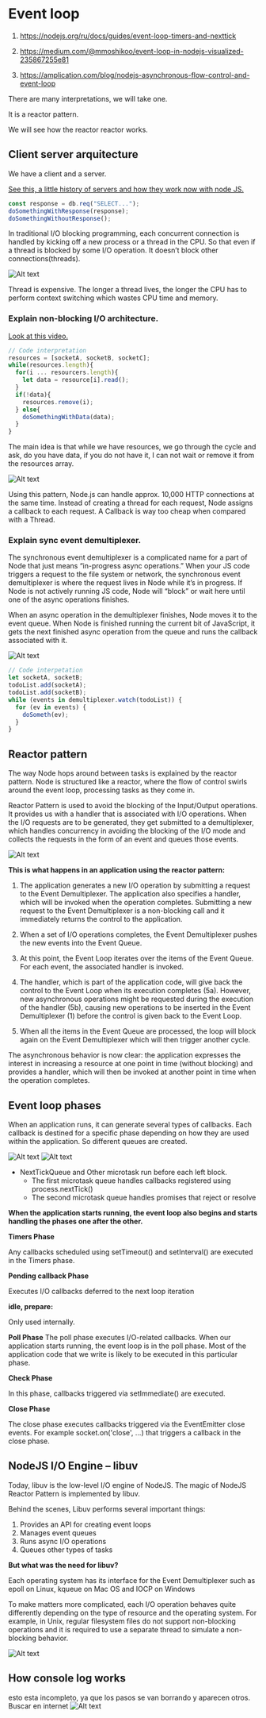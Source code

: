 # Event loop

1. https://nodejs.org/ru/docs/guides/event-loop-timers-and-nexttick
2. https://medium.com/@mmoshikoo/event-loop-in-nodejs-visualized-235867255e81

3. https://amplication.com/blog/nodejs-asynchronous-flow-control-and-event-loop

There are many interpretations, we will take one.

It is a reactor pattern.

We will see how the reactor reactor works.

## Client server arquitecture

We have a client and a server.

[See this, a little history of servers and how they work now with node JS.](https://www.bitovi.com/blog/how-node.js-fakes-multithreading#:~:text=The%20synchronous%20event%20demultiplexer%20is,Node%20while%20it's%20in%20progress.)

```js
const response = db.req("SELECT...");
doSomethingWithResponse(response);
doSomethingWithoutResponse();
```

In traditional I/O blocking programming, each concurrent connection is handled by kicking off a new process or a thread in the CPU. So that even if a thread is blocked by some I/O operation. It doesn’t block other connections(threads).

![Alt text](./images/image-10.png)

Thread is expensive. The longer a thread lives, the longer the CPU has to perform context switching which wastes CPU time and memory.

### Explain non-blocking I/O architecture.

[Look at this video.](https://www.youtube.com/watch?v=8aGhZQkoFbQ)

```js
// Code interpretation
resources = [socketA, socketB, socketC];
while(resources.length){
  for(i ... resourcers.length){
    let data = resource[i].read();
  }
  if(!data){
    resources.remove(i);
  } else{
    doSomethingWithData(data);
  }
}
```

The main idea is that while we have resources, we go through the cycle and ask, do you have data, if you do not have it, I can not wait or remove it from the resources array.

![Alt text](./images/image-9.png)

Using this pattern, Node.js can handle approx. 10,000 HTTP connections at the same time. Instead of creating a thread for each request, Node assigns a callback to each request. A Callback is way too cheap when compared with a Thread.

### Explain sync event demultiplexer.

The synchronous event demultiplexer is a complicated name for a part of Node that just means “in-progress async operations.” When your JS code triggers a request to the file system or network, the synchronous event demultiplexer is where the request lives in Node while it’s in progress. If Node is not actively running JS code, Node will “block” or wait here until one of the async operations finishes.

When an async operation in the demultiplexer finishes, Node moves it to the event queue. When Node is finished running the current bit of JavaScript, it gets the next finished async operation from the queue and runs the callback associated with it.

![Alt text](./images/image-11.png)

```js
// Code interpetation
let socketA, socketB;
todoList.add(socketA);
todoList.add(socketB);
while (events in demultiplexer.watch(todoList)) {
  for (ev in events) {
    doSometh(ev);
  }
}
```

## Reactor pattern

The way Node hops around between tasks is explained by the reactor pattern. Node is structured like a reactor, where the flow of control swirls around the event loop, processing tasks as they come in.

Reactor Pattern is used to avoid the blocking of the Input/Output operations. It provides us with a handler that is associated with I/O operations. When the I/O requests are to be generated, they get submitted to a demultiplexer, which handles concurrency in avoiding the blocking of the I/O mode and collects the requests in the form of an event and queues those events.

![Alt text](./images/image-8.png)

**This is what happens in an application using the reactor pattern:**

1. The application generates a new I/O operation by submitting a request to the Event Demultiplexer. The application also specifies a handler, which will be invoked when the operation completes. Submitting a new request to the Event Demultiplexer is a non-blocking call and it immediately returns the control to the application.

2. When a set of I/O operations completes, the Event Demultiplexer pushes the new events into the Event Queue.

3. At this point, the Event Loop iterates over the items of the Event Queue.
   For each event, the associated handler is invoked.

4. The handler, which is part of the application code, will give back the control to the Event Loop when its execution completes (5a). However, new asynchronous operations might be requested during the execution of the handler (5b), causing new operations to be inserted in the Event Demultiplexer (1) before the control is given back to the Event Loop.

5. When all the items in the Event Queue are processed, the loop will block again on the Event Demultiplexer which will then trigger another cycle.

The asynchronous behavior is now clear: the application expresses the interest in increasing a resource at one point in time (without blocking) and provides a handler, which will then be invoked at another point in time when the operation completes.

## Event loop phases

When an application runs, it can generate several types of callbacks. Each callback is destined for a specific phase depending on how they are used within the application. So different queues are created.

![Alt text](./images/image-3.png)
![Alt text](./images/image-13.png)

- NextTickQueue and Other microtask run before each left block.
  - The first microtask queue handles callbacks registered using process.nextTick()
  - The second microtask queue handles promises that reject or resolve

**When the application starts running, the event loop also begins and starts handling the phases one after the other.**

**Timers Phase**

Any callbacks scheduled using setTimeout() and setInterval() are executed in the Timers phase.

**Pending callback Phase**

Executes I/O callbacks deferred to the next loop iteration

**idle, prepare:**

Only used internally.

**Poll Phase**
The poll phase executes I/O-related callbacks. When our application starts running, the event loop is in the poll phase.
Most of the application code that we write is likely to be executed in this particular phase.

**Check Phase**

In this phase, callbacks triggered via setImmediate() are executed.

**Close Phase**

The close phase executes callbacks triggered via the EventEmitter close events. For example socket.on('close', ...) that triggers a callback in the close phase.

## NodeJS I/O Engine – libuv

Today, libuv is the low-level I/O engine of NodeJS. The magic of NodeJS Reactor Pattern is implemented by libuv.

Behind the scenes, Libuv performs several important things:

1. Provides an API for creating event loops
2. Manages event queues
3. Runs async I/O operations
4. Queues other types of tasks

**But what was the need for libuv?**

Each operating system has its interface for the Event Demultiplexer such as epoll on Linux, kqueue on Mac OS and IOCP on Windows

To make matters more complicated, each I/O operation behaves quite differently depending on the type of resource and the operating system. For example, in Unix, regular filesystem files do not support non-blocking operations and it is required to use a separate thread to simulate a non-blocking behavior.

![Alt text](./images/image-12.png)

## How  console log works

esto esta incompleto, ya que los pasos se van borrando y aparecen otros. Buscar en internet
![Alt text](./images/image-4.png)
